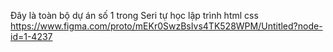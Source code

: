 Đây là toàn bộ dự án số 1 trong Seri tự học lập trình html css
https://www.figma.com/proto/mEKr0SwzBsIvs4TK528WPM/Untitled?node-id=1-4237
